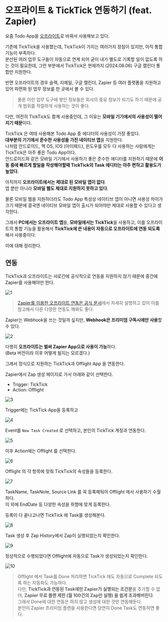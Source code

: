 # 오프라이트 & TickTick 연동하기 (feat. Zapier)

요즘 Todo App을 [오프라이트](https://www.offlight.work/ko)로 바꿔서 사용해보고 있다.  
  
기존에 TickTick을 사용했는데, TickTick이 가지는 여러가지 장점이 있지만, 아직 통합 기능이 부족하다.  
분산된 여러 업무 도구들이 자동으로 연계 되어 굳이 내가 별도로 기록할 일이 없도록 하는 것이 필요한데, 그런 부분에서 TickTick은 현재까지 (2024.08.06) 구글 캘린더 통합만 지원한다.  
  
반면 오프라이트의 경우 슬랙, 지메일, 구글 캘린더, Zapier 등 여러 플랫폼을 지원하고 있어 파편화 된 업무 정보를 한 곳에서 볼 수 있다.

> 물론 이런 업무 도구에 쌓인 정보들은 회사의 중요 정보가 되기도 하기 때문에 공개 범위를 적절하게 사용하는 것이 좋다.

다만, 여전히 TickTick도 함께 사용중인데, 그 이유는 **모바일 기기에서의 사용성이 떨어지기 때문**이다.  
  
TickTick 은 여태 사용해본 Todo App 중 에디터의 사용성이 가장 좋았다.  
**대부분의 기기에서 준수한 사용성을 가진 네이티브 앱**을 지원한다.  
나처럼 안드로이드, 맥 OS, IOS (아이패드), 윈도우를 모두 다 사용하는 사람에게는 TickTick은 아주 좋은 Todo App이다.  
안드로이드와 같은 모바일 기기에서 사용하기 좋은 준수한 에디터를 지원하기 때문에 **이동 중에 빠르게 할일을 작성해야할때 TickTick의 Task 에디터는 아주 편하고 활용도가 높았다**.  
  
아직까지 **오프라이트에서는 제대로 된 모바일 앱이 없다**.  
앱 뿐만 아니라 **모바일 웹도 제대로 지원하지 못하고 있다**.  
  
물론 모비일 웹을 지원하더라도 Todo App 특성상 네이티브 앱이 아니면 사용성 차이가 크기 때문에 결국엔 네이티브 모바일 앱이 출시가 되어야만 제대로 사용할 수 있다고 생각한다.  
  
그래서 **PC에서는 오프라이트 앱**을, **모바일에서는 TickTick**을 사용하고, 이를 오프라이트의 통합 기능을 활용해서 **TickTick에 쓴 내용이 자동으로 오프라이트에 연동 되도록**해서 사용중이다.  

이에 대해 정리한다.

## 연동

TickTick과 오프라이트는 서로간에 공식적으로 연동을 지원하지 않기 때문에 중간에 Zapier를 사용해야만 한다.

![1](./images/1.png)

> [Zapier를 이용한 오프라이트 연동은 공식 문서](https://www.offlight.work/ko/docs/zapier)에서 자세히 설명하고 있어 이를 참고해서 다른 다양한 연동도 해봐도 좋다.

Zapier는 Webhook을 쓰는 것일까 싶지만, **Webhook은 프리미엄 구독시에만 사용**할 수 있다.

![2](./images/2.png)

다행히 **오프라이트는 벌써 Zapier App으로 사용이 가능**하다.  
(Beta 버전이라 이후 어떻게 될지는 모르겠다.)  
  
그래서 정식으로 지원하는 TickTick과 Offlight App 을 연동한다.  
  
Zapier에서 Zap 생성 페이지로 가서 아래와 같이 선택한다.
- Trigger: TickTick
- Action: Offlight

![3](./images/3.png)

Trigger에는 TickTick App을 등록하고

![4](./images/4.png)

Event를 `New Task Created` 로 선택하고, 본인의 TickTick 계정과 연동한다.  

![5](./images/5.png)

이후 Action에는 Offlight 를 선택한다.

![6](./images/6.png)

Offlight 의 각 항목에 맞춰 TickTick의 속성들을 등록한다.

![7](./images/7.png)

TaskName, TaskNote, Source Link 를 꼭 등록해둬야 Offlight 에서 사용하기 수월하다.  
이 외에 EndDate 등 다양한 속성을 취향에 맞게 등록한다.  
  
등록이 다 끝나고나면 TickTick 에 Task를 생성해본다.  

![8](./images/8.png)

Task 생성 후 Zap History에서 Zap이 실행되었는지 확인한다.

![9](./images/9.png)

정상적으로 수행되었다면 Offlight에 자동으로 Task가 생성되었는지 확인한다.

![10](./images/10.png)


> Offlight 에서 Task를 Done 처리하면 TickTick 에도 자동으로 Complete 되도록 하는 자동화도 가능하다.  
> 다만, **TickTick과 연동된 Task에만 Zapier가 실행되는 조건문**을 추가할 수 없어, **Zapier 무료 플랜 제한 (월 100건의 Zap만 실행) 을 쉽게 초과해버린다**.  
> 그래서 Done에 대한 연동은 하지 않고 생성에 대한 것만 연동해둔다.  
> 본인이 Zapier 프리미엄 플랜을 사용한다면 당연히 Done Task도 연동하면 좋다.